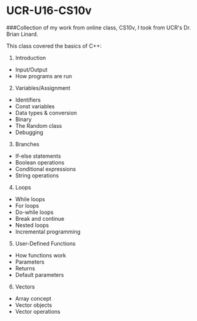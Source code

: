 # UCR-U16-CS10v
###Collection of my work from online class, CS10v, I took from UCR's Dr. Brian Linard.

This class covered the basics of C++:

1. Introduction
  * Input/Output
  * How programs are run
2. Variables/Assignment
  * Identifiers
  * Const variables
  * Data types & conversion
  * Binary
  * The Random class
  * Debugging
3. Branches
  * If-else statements
  * Boolean operations
  * Conditional expressions
  * String operations
4. Loops
  * While loops
  * For loops
  * Do-while loops
  * Break and continue
  * Nested loops
  * Incremental programming
5. User-Defined Functions
  * How functions work
  * Parameters
  * Returns
  * Default parameters
6. Vectors
  * Array concept
  * Vector objects
  * Vector operations
